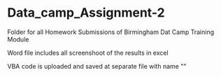 # Data_camp_Assignment-2

Folder for all Homework Submissions of Birmingham Dat Camp Training Module

Word file includes all screenshoot of the results in excel 

VBA code is uploaded and saved at separate file with name ""

